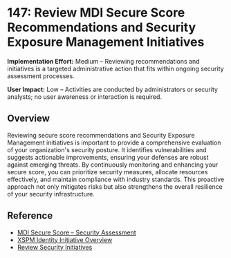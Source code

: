 # 147: Review MDI Secure Score Recommendations and Security Exposure Management Initiatives

**Implementation Effort:** Medium – Reviewing recommendations and initiatives is a targeted administrative action that fits within ongoing security assessment processes.

**User Impact:** Low – Activities are conducted by administrators or security analysts; no user awareness or interaction is required.

## Overview

Reviewing secure score recommendations and Security Exposure Management initiatives is important to provide a comprehensive evaluation of your organization's security posture. It identifies vulnerabilities and suggests actionable improvements, ensuring your defenses are robust against emerging threats. By continuously monitoring and enhancing your secure score, you can prioritize security measures, allocate resources effectively, and maintain compliance with industry standards. This proactive approach not only mitigates risks but also strengthens the overall resilience of your security infrastructure.

## Reference

* [MDI Secure Score – Security Assessment](https://learn.microsoft.com/en-us/defender-for-identity/security-assessment)
* [XSPM Identity Initiative Overview](https://learn.microsoft.com/en-us/security-exposure-management/initiatives-list#identity-security)
* [Review Security Initiatives](https://learn.microsoft.com/en-us/security-exposure-management/initiatives)


